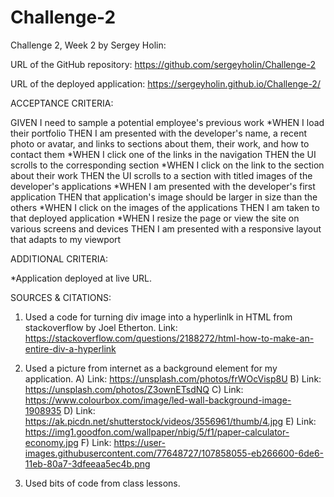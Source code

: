 # Challenge-2
Challenge 2, Week 2 by Sergey Holin:

URL of the GitHub repository: https://github.com/sergeyholin/Challenge-2

URL of the deployed application: https://sergeyholin.github.io/Challenge-2/

ACCEPTANCE CRITERIA:

GIVEN I need to sample a potential employee's previous work
*WHEN I load their portfolio
THEN I am presented with the developer's name, a recent photo or avatar, and links to sections about them, their work, and how to contact them
*WHEN I click one of the links in the navigation
THEN the UI scrolls to the corresponding section
*WHEN I click on the link to the section about their work
THEN the UI scrolls to a section with titled images of the developer's applications
*WHEN I am presented with the developer's first application
THEN that application's image should be larger in size than the others
*WHEN I click on the images of the applications
THEN I am taken to that deployed application
*WHEN I resize the page or view the site on various screens and devices
THEN I am presented with a responsive layout that adapts to my viewport

ADDITIONAL CRITERIA:

*Application deployed at live URL.

SOURCES & CITATIONS:

1) Used a code for turning div image into a hyperlinlk in HTML from stackoverflow by Joel Etherton.
Link: https://stackoverflow.com/questions/2188272/html-how-to-make-an-entire-div-a-hyperlink

2) Used a picture from internet as a background element for my application.
A) Link: https://unsplash.com/photos/frWOcVisp8U
B) Link: https://unsplash.com/photos/Z3ownETsdNQ
C) Link: https://www.colourbox.com/image/led-wall-background-image-1908935
D) Link: https://ak.picdn.net/shutterstock/videos/3556961/thumb/4.jpg
E) Link: https://img1.goodfon.com/wallpaper/nbig/5/f1/paper-calculator-economy.jpg
F) Link: https://user-images.githubusercontent.com/77648727/107858055-eb266600-6de6-11eb-80a7-3dfeeaa5ec4b.png

3) Used bits of code from class lessons.


